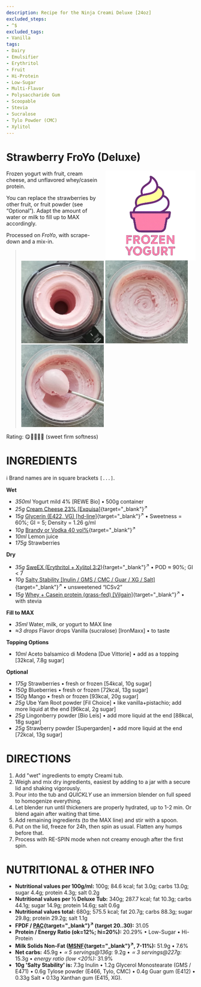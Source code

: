 ```yaml
---
description: Recipe for the Ninja Creami Deluxe [24oz]
excluded_steps:
- ^$
excluded_tags:
- Vanilla
tags:
- Dairy
- Emulsifier
- Erythritol
- Fruit
- Hi-Protein
- Low-Sugar
- Multi-Flavor
- Polysaccharide Gum
- Scoopable
- Stevia
- Sucralose
- Tylo Powder (CMC)
- Xylitol
---
```

# Strawberry FroYo (Deluxe)
<img style="float: right; margin-left: 1.5em;" width=240 alt="Logo" src="https://raw.githubusercontent.com/jhermann/ice-creamery/refs/heads/main/assets/froyo-ice-cream-logo.png" />

Frozen yogurt with fruit, cream cheese, and unflavored whey/casein protein.

You can replace the strawberries by other fruit, or fruit powder (see “Optional”). Adapt the amount of water or milk to fill up to MAX accordingly.

Processed on *FroYo*, with scrape-down and a mix-in.

> <img width=220 alt="After FroYo" src="Strawberry-FroYo_2025-07-30_1.jpg" class="zoomable" />
> <img width=220 alt="After Mix-in" src="Strawberry-FroYo_2025-07-30_2.jpg" class="zoomable" />
> <img width=220 alt="Scooped" src="Strawberry-FroYo_2025-07-30_3.jpg" class="zoomable" />

Rating: 😋🍦🍓🍓🍓 (sweet firm softness)

# INGREDIENTS

ℹ️ Brand names are in square brackets `[...]`.

**Wet**

  - _350ml_ Yogurt mild 4% [REWE Bio] • 500g container
  - _25g_ [Cream Cheese 23% \[Exquisa\]](/ice-creamery/info/ingredients/#cream-cheese){target="_blank"}<sup>↗</sup>
  - _15g_ [Glycerin (E422, VG) \[hd-line\]](/ice-creamery/info/ingredients/#vegetable-glycerin-glycerol-vg-e422){target="_blank"}<sup>↗</sup> • Sweetness = 60%; GI = 5; Density = 1.26 g/ml
  - _10g_ [Brandy or Vodka 40 vol%](/ice-creamery/info/ingredients/#alcohol-ethanol){target="_blank"}<sup>↗</sup>
  - _10ml_ Lemon juice
  - _175g_ Strawberries

**Dry**

  - _35g_ [SweEX (Erythritol + Xylitol 3:2)](/ice-creamery/info/ingredients/#sweex-erythritol-xylitol-blend){target="_blank"}<sup>↗</sup> • POD ≈ 90%; GI < 7
  - _10g_ [Salty Stability \[Inulin / GMS / CMC / Guar / XG / Salt\]](/ice-creamery/S/Salty%20Stability/){target="_blank"}<sup>↗</sup> • unsweetened “ICSv2”
  - _15g_ [Whey + Casein protein (grass-fed) \[Vilgain\]](/ice-creamery/info/ingredients/#whey-protein){target="_blank"}<sup>↗</sup> • with stevia

**Fill to MAX**

  - _35ml_ Water, milk, or yogurt to MAX line
  - _≈3 drops_ Flavor drops Vanilla (sucralose) [IronMaxx] • to taste

**Topping Options**

  - _10ml_ Aceto balsamico di Modena [Due Vittorie] • add as a topping [32kcal, 7.8g sugar]

**Optional**

  - _175g_ Strawberries • fresh or frozen [54kcal, 10g sugar]
  - _150g_ Blueberries • fresh or frozen [72kcal, 13g sugar]
  - _150g_ Mango • fresh or frozen [93kcal, 20g sugar]
  - _25g_ Ube Yam Root powder [Fil Choice] • like vanilla+pistachio; add more liquid at the end [96kcal, 2g sugar]
  - _25g_ Lingonberry powder [Bio Leis] • add more liquid at the end [88kcal, 18g sugar]
  - _25g_ Strawberry powder [Supergarden] • add more liquid at the end [72kcal, 13g sugar]

# DIRECTIONS

 1. Add "wet" ingredients to empty Creami tub.
 1. Weigh and mix dry ingredients, easiest by adding to a jar with a secure lid and shaking vigorously.
 1. Pour into the tub and *QUICKLY* use an immersion blender on full speed to homogenize everything.
 1. Let blender run until thickeners are properly hydrated, up to 1-2 min. Or blend again after waiting that time.
 1. Add remaining ingredients (to the MAX line) and stir with a spoon.
 1. Put on the lid, freeze for 24h, then spin as usual. Flatten any humps before that.
 1. Process with RE-SPIN mode when not creamy enough after the first spin.

# NUTRITIONAL & OTHER INFO

- **Nutritional values per 100g/ml:** 100g; 84.6 kcal; fat 3.0g; carbs 13.0g; sugar 4.4g; protein 4.3g; salt 0.2g
- **Nutritional values per ½ Deluxe Tub:** 340g; 287.7 kcal; fat 10.3g; carbs 44.1g; sugar 14.9g; protein 14.6g; salt 0.6g
- **Nutritional values total:** 680g; 575.5 kcal; fat 20.7g; carbs 88.3g; sugar 29.8g; protein 29.2g; salt 1.1g
- **FPDF / [PAC](/ice-creamery/info/glossary/#potere-anti-congelante-pac){target="_blank"}<sup>↗</sup> (target 20..30):** 31.05
- **Protein / Energy Ratio (ok=12%; hi=20%):** 20.29% • Low-Sugar • Hi-Protein
- **Milk Solids Non-Fat ([MSNF](/ice-creamery/info/glossary/#milk-solids-not-fat-msnf){target="_blank"}<sup>↗</sup>, 7-11%):** 51.9g • 7.6%
- **Net carbs:** 45.9g • *∝ 5 servings@136g:* 9.2g • *∝ 3 servings@227g:* 15.3g • *energy ratio (low <20%):* 31.9%
- **10g 'Salty Stability' is:** 7.3g Inulin • 1.2g Glycerol Monostearate (GMS / E471) • 0.6g Tylose powder (E466, Tylo, CMC) • 0.4g Guar gum (E412) • 0.33g Salt • 0.13g Xanthan gum (E415, XG).
